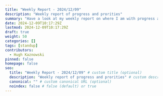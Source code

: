 ```yaml
---
title: "Weekly Report - 2024/12/09"
description: "Weekly report of progress and prorities"
summary: "Have a look at my weekly report on where I am with progress and focus."
date: 2024-12-09T10:17:29Z
lastmod: 2024-12-09T10:17:29Z
draft: true
weight: 50
categories: []
tags: [standup]
contributors:
  - Hugh Kaznowski
pinned: false
homepage: false
seo:
  title: "Weekly Report - 2024/12/09" # custom title (optional)
  description: "Weekly report of progress and prorities" # custom description (recommended)
  canonical: "" # custom canonical URL (optional)
  noindex: false # false (default) or true
---
```


